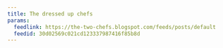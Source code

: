 ```yaml
---
title: The dressed up chefs
params:
  feedlink: https://the-two-chefs.blogspot.com/feeds/posts/default
  feedid: 30d02569c021cd123337987416f85b8d
---
```

